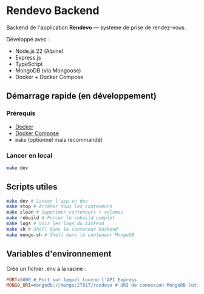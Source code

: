 # Rendevo Backend

Backend de l'application **Rendevo** — système de prise de rendez-vous.

Développé avec :

- Node.js 22 (Alpine)
- Express.js
- TypeScript
- MongoDB (via Mongoose)
- Docker + Docker Compose

## Démarrage rapide (en développement)

### Prérequis

- [Docker](https://www.docker.com/)
- [Docker Compose](https://docs.docker.com/compose/)
- `make` (optionnel mais recommandé)

### Lancer en local

```bash
make dev
```

## Scripts utiles

```bash
make dev # Lancer l'app en dev
make stop # Arrêter tous les conteneurs
make clean # Supprimer conteneurs + volumes
make rebuild # Forcer le rebuild complet
make logs # Voir les logs du backend
make sh # Shell dans le conteneur backend
make mongo-sh # Shell dans le conteneur MongoDB
```

## Variables d'environnement

Crée un fichier .env à la racine :

```ini
PORT=5000 # Port sur lequel tourne l'API Express
MONGO_URI=mongodb://mongo:27017/rendevo # URI de connexion MongoDB (utilisée en Docker)
```
